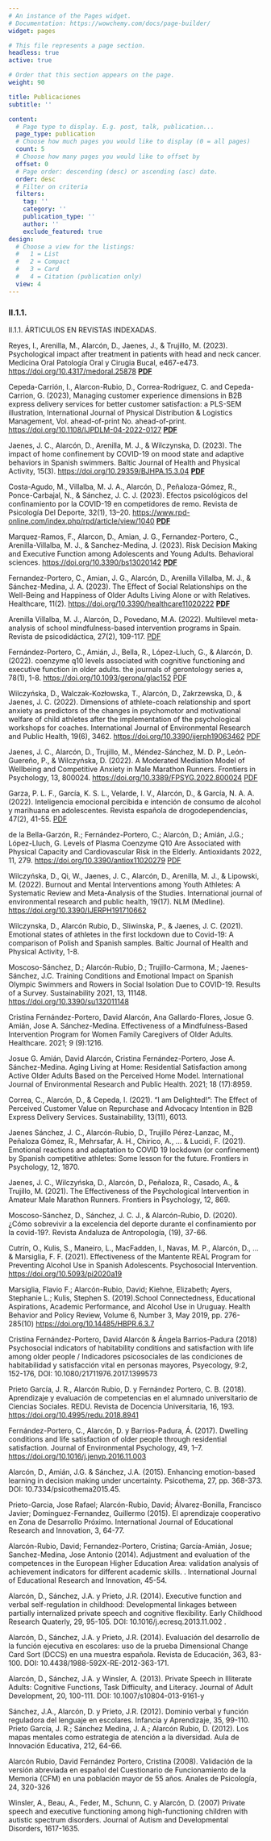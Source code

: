 ```yaml
---
# An instance of the Pages widget.
# Documentation: https://wowchemy.com/docs/page-builder/
widget: pages

# This file represents a page section.
headless: true
active: true

# Order that this section appears on the page.
weight: 90

title: Publicaciones
subtitle: ''

content:
  # Page type to display. E.g. post, talk, publication...
  page_type: publication
  # Choose how much pages you would like to display (0 = all pages)
  count: 5
  # Choose how many pages you would like to offset by
  offset: 0
  # Page order: descending (desc) or ascending (asc) date.
  order: desc
  # Filter on criteria
  filters:
    tag: ''
    category: ''
    publication_type: ''
    author: ''
    exclude_featured: true
design:
  # Choose a view for the listings:
  #   1 = List
  #   2 = Compact
  #   3 = Card
  #   4 = Citation (publication only)
  view: 4
---
```

### II.1.1.

II.1.1.	ÁRTICULOS EN REVISTAS INDEXADAS.

Reyes, I., Arenilla, M., Alarcón, D., Jaenes, J., & Trujillo, M. (2023). Psychological impact after treatment in patients with head and neck cancer. Medicina Oral Patología Oral y Cirugia Bucal, e467-e473. https://doi.org/10.4317/medoral.25878
[**PDF**](https://drive.google.com/file/d/1NkpOcrwWUvUpDXcxz7_vJ2o3nDmsJWE7/view?usp=sharing)

Cepeda-Carrión, I., Alarcon-Rubio, D., Correa-Rodriguez, C. and Cepeda-Carrion, G. (2023), Managing customer experience dimensions in B2B express delivery services for better customer satisfaction: a PLS-SEM illustration, International Journal of Physical Distribution & Logistics Management, Vol. ahead-of-print No. ahead-of-print. https://doi.org/10.1108/IJPDLM-04-2022-0127
[**PDF**](https://drive.google.com/file/d/11Pqnn2nnywi2icNPFHEOBEgN6G7Y-xi5/view?usp=sharing)

Jaenes, J. C., Alarcón, D., Arenilla, M. J., & Wilczynska, D. (2023). The impact of home confinement by COVID-19 on mood state and adaptive behaviors in Spanish swimmers. Baltic Journal of Health and Physical Activity, 15(3). https://doi.org/10.29359/BJHPA.15.3.04
[**PDF**](https://drive.google.com/file/d/15lYOkEfvxlRNJfeoM369MHW4suSeUb1l/view?usp=sharing)

Costa-Agudo, M., Villalba, M. J. A., Alarcón, D., Peñaloza-Gómez, R., Ponce-Carbajal, N., & Sánchez, J. C. J. (2023). Efectos psicológicos del confinamiento por la COVID-19 en competidores de remo. Revista de Psicología Del Deporte, 32(1), 13–20. https://www.rpd-online.com/index.php/rpd/article/view/1040
[**PDF**](https://drive.google.com/file/d/15l_4pzaGgfoW2OSKNLAIBgLzG36R9_Jn/view?usp=sharing)

Marquez-Ramos, F., Alarcon, D., Amian, J. G., Fernandez-Portero, C., Arenilla-Villalba, M. J., & Sanchez-Medina, J. (2023). Risk Decision Making and Executive Function among Adolescents and Young Adults. Behavioral sciences. https://doi.org/10.3390/bs13020142
[**PDF**](https://drive.google.com/file/d/15pYV-aadeZEiTyAPmrQYUP64tl41Ku3s/view?usp=sharing)

Fernandez-Portero, C., Amian, J. G., Alarcón, D., Arenilla Villalba, M. J., & Sánchez-Medina, J. A. (2023). The Effect of Social Relationships on the Well-Being and Happiness of Older Adults Living Alone or with Relatives. Healthcare, 11(2). https://doi.org/10.3390/healthcare11020222
[**PDF**](https://drive.google.com/file/d/15ppBvhBxc_F_dePWU88aFBdBHqJBTw9v/view?usp=sharing)

Arenilla Villalba, M. J., Alarcón, D., Povedano, M.A. (2022). Multilevel meta-analysis of school mindfulness-based intervention programs in Spain. Revista de psicodidáctica, 27(2), 109-117.
[PDF](https://drive.google.com/file/d/1NkpOcrwWUvUpDXcxz7_vJ2o3nDmsJWE7/view?usp=sharing)

Fernández-Portero, C., Amián, J., Bella, R., López-Lluch, G., & Alarcón, D. (2022). coenzyme q10 levels associated with cognitive functioning and executive function in older adults. the journals of gerontology series a, 78(1), 1-8. https://doi.org/10.1093/gerona/glac152
[PDF](https://drive.google.com/file/d/1NkpOcrwWUvUpDXcxz7_vJ2o3nDmsJWE7/view?usp=sharing)

Wilczyńska, D., Walczak-Kozłowska, T., Alarcón, D., Zakrzewska, D., & Jaenes, J. C. (2022). Dimensions of athlete-coach relationship and sport anxiety as predictors of the changes in psychomotor and motivational welfare of child athletes after the implementation of the psychological workshops for coaches. International Journal of Environmental Research and Public Health, 19(6), 3462. https://doi.org/10.3390/ijerph19063462
[PDF](https://drive.google.com/file/d/1NkpOcrwWUvUpDXcxz7_vJ2o3nDmsJWE7/view?usp=sharing)

Jaenes, J. C., Alarcón, D., Trujillo, M., Méndez-Sánchez, M. D. P., León-Guereño, P., & Wilczyńska, D. (2022). A Moderated Mediation Model of Wellbeing and Competitive Anxiety in Male Marathon Runners. Frontiers in Psychology, 13, 800024. https://doi.org/10.3389/FPSYG.2022.800024
[PDF](https://drive.google.com/file/d/1NkpOcrwWUvUpDXcxz7_vJ2o3nDmsJWE7/view?usp=sharing)

Garza, P. L. F., García, K. S. L., Velarde, I. V., Alarcón, D., & García, N. A. A. (2022). Inteligencia emocional percibida e intención de consumo de alcohol y marihuana en adolescentes. Revista española de drogodependencias, 47(2), 41-55.
[PDF](https://drive.google.com/file/d/1NkpOcrwWUvUpDXcxz7_vJ2o3nDmsJWE7/view?usp=sharing)

de la Bella-Garzón, R.; Fernández-Portero, C.; Alarcón, D.; Amián, J.G.; López-Lluch, G. Levels of Plasma Coenzyme Q10 Are Associated with Physical Capacity and Cardiovascular Risk in the Elderly. Antioxidants 2022, 11, 279. https://doi.org/10.3390/antiox11020279
[PDF](https://drive.google.com/file/d/1NkpOcrwWUvUpDXcxz7_vJ2o3nDmsJWE7/view?usp=sharing)

Wilczyńska, D., Qi, W., Jaenes, J. C., Alarcón, D., Arenilla, M. J., & Lipowski, M. (2022). Burnout and Mental Interventions among Youth Athletes: A Systematic Review and Meta-Analysis of the Studies. International journal of environmental research and public health, 19(17). NLM (Medline). https://doi.org/10.3390/IJERPH191710662

Wilczynska, D., Alarcón Rubio, D., Sliwinska, P., & Jaenes, J. C. (2021). Emotional states of athletes in the first lockdown due to Covid-19: A comparison of Polish and Spanish samples. Baltic Journal of Health and Physical Activity, 1-8.

Moscoso-Sánchez, D.; Alarcón-Rubio, D.; Trujillo-Carmona, M.; Jaenes-Sánchez, J.C. Training Conditions and Emotional Impact on Spanish Olympic Swimmers and Rowers in Social Isolation Due to COVID-19. Results of a Survey. Sustainability 2021, 13, 11148. https://doi.org/10.3390/su132011148

Cristina Fernández-Portero, David Alarcón, Ana Gallardo-Flores, Josue G. Amián, Jose A. Sánchez-Medina. Effectiveness of a Mindfulness-Based Intervention Program for Women Family Caregivers of Older Adults. Healthcare. 2021; 9 (9):1216.

Josue G. Amián, David Alarcón, Cristina Fernández-Portero, Jose A. Sánchez-Medina. Aging Living at Home: Residential Satisfaction among Active Older Adults Based on the Perceived Home Model. International Journal of Environmental Research and Public Health. 2021; 18 (17):8959.

Correa, C., Alarcón, D., & Cepeda, I. (2021). “I am Delighted!”: The Effect of Perceived Customer Value on Repurchase and Advocacy Intention in B2B Express Delivery Services. Sustainability, 13(11), 6013.

Jaenes Sánchez, J. C., Alarcón-Rubio, D., Trujillo Pérez-Lanzac, M., Peñaloza Gómez, R., Mehrsafar, A. H., Chirico, A., ... & Lucidi, F. (2021). Emotional reactions and adaptation to COVID 19 lockdown (or confinement) by Spanish competitive athletes: Some lesson for the future. Frontiers in Psychology, 12, 1870.

Jaenes, J. C., Wilczyńska, D., Alarcón, D., Peñaloza, R., Casado, A., & Trujillo, M. (2021). The Effectiveness of the Psychological Intervention in Amateur Male Marathon Runners. Frontiers in Psychology, 12, 869.

Moscoso-Sánchez, D., Sánchez, J. C. J., & Alarcón-Rubio, D. (2020). ¿Cómo sobrevivir a la excelencia del deporte durante el confinamiento por la covid-19?. Revista Andaluza de Antropología, (19), 37-66.

Cutrín, O., Kulis, S., Maneiro, L., MacFadden, I., Navas, M. P., Alarcón, D., ... & Marsiglia, F. F. (2021). Effectiveness of the Mantente REAL Program for Preventing Alcohol Use in Spanish Adolescents. Psychosocial Intervention. https://doi.org/10.5093/pi2020a19

Marsiglia, Flavio F.; Alarcón-Rubio, David; Kiehne, Elizabeth; Ayers, Stephanie L.; Kulis, Stephen S. (2019).School Connectedness, Educational Aspirations, Academic Performance, and Alcohol Use in Uruguay. Health Behavior and Policy Review, Volume 6, Number 3, May 2019, pp. 276-285(10) https://doi.org/10.14485/HBPR.6.3.7

Cristina Fernández-Portero, David Alarcón & Ángela Barrios-Padura (2018) Psychosocial indicators of habitability conditions and satisfaction with life among older people / Indicadores psicosociales de las condiciones de habitabilidad y satisfacción vital en personas mayores, Psyecology, 9:2, 152-176, DOI: 10.1080/21711976.2017.1399573

Prieto García, J. R., Alarcón Rubio, D. y Fernández Portero, C. B. (2018). Aprendizaje y evaluación de competencias en el alumnado universitario de Ciencias Sociales. REDU. Revista de Docencia Universitaria, 16, 193. https://doi.org/10.4995/redu.2018.8941

Fernández-Portero, C., Alarcón, D. y Barrios-Padura, Á. (2017). Dwelling conditions and life satisfaction of older people through residential satisfaction. Journal of Environmental Psychology, 49, 1–7. https://doi.org/10.1016/j.jenvp.2016.11.003

Alarcón, D., Amián, J.G. & Sánchez, J.A. (2015). Enhancing emotion-based learning in decision making under uncertainty. Psicothema, 27, pp. 368-373. DOI: 10.7334/psicothema2015.45.

Prieto-Garcia, Jose Rafael; Alarcón-Rubio, David; Álvarez-Bonilla, Francisco Javier; Dominguez-Fernandez, Guillermo (2015). El aprendizaje cooperativo en Zona de Desarrollo Próximo. International Journal of Educational Research and Innovation, 3, 64-77.

Alarcón-Rubio, David; Fernandez-Portero, Cristina; García-Amián, Josue; Sanchez-Medina, Jose Antonio (2014). Adjustment and evaluation of the competences in the European Higher Education Area: validation analysis of achievement indicators for different academic skills. . International Journal of Educational Research and Innovation, 45-54.

Alarcón, D., Sánchez, J.A. y Prieto, J.R. (2014). Executive function and verbal self-regulation in childhood: Developmental linkages between partially internalized private speech and cognitive flexibility. Early Childhood Research Quaterly, 29, 95-105. DOI:  10.1016/j.ecresq.2013.11.002 .

Alarcón, D., Sánchez, J.A. y Prieto, J.R. (2014). Evaluación del desarrollo de la función ejecutiva en escolares: uso de la prueba Dimensional Change Card Sort (DCCS) en una muestra española. Revista de Educación, 363, 83-100. DOI: 10.4438/1988-592X-RE-2012-363-171.

Alarcón, D., Sánchez, J.A. y Winsler, A. (2013). Private Speech in Illiterate Adults: Cognitive Functions, Task Difficulty, and Literacy. Journal of Adult Development, 20, 100-111. DOI: 10.1007/s10804-013-9161-y

Sánchez, J.A., Alarcón, D. y Prieto, J.R. (2012). Dominio verbal y función reguladora del lenguaje en escolares. Infancia y Aprendizaje, 35, 99-110.
Prieto García, J. R.; Sánchez Medina, J. A.; Alarcón Rubio, D. (2012). Los mapas mentales como estrategia de atención a la diversidad. Aula de Innovación Educativa, 212, 64-66.

Alarcón Rubio, David   Fernández Portero, Cristina (2008). Validación de la versión abreviada en español del Cuestionario de Funcionamiento de la Memoria (CFM) en una población mayor de 55 años. Anales de Psicología, 24, 320-326

Winsler, A., Beau, A., Feder, M., Schunn, C. y Alarcón, D. (2007) Private speech and executive functioning among high-functioning children with autistic spectrum disorders. Journal of Autism and Developmental Disorders, 1617-1635.
